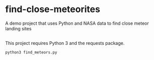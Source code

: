 # find-close-meteorites
A demo project that uses Python and NASA data to find close meteor landing sites

##
This project requires Python 3 and the requests package.

`python3 find_meteors.py`